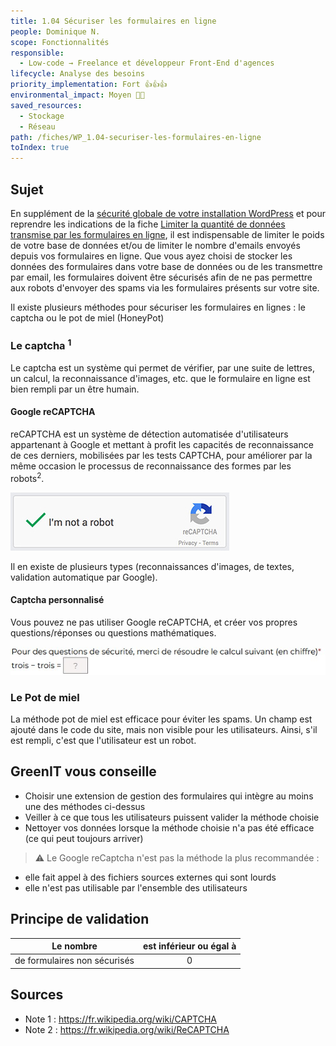 ```yaml
---
title: 1.04 Sécuriser les formulaires en ligne
people: Dominique N.
scope: Fonctionnalités
responsible:
  - Low-code → Freelance et développeur Front-End d'agences
lifecycle: Analyse des besoins
priority_implementation: Fort 👍👍👍
environmental_impact: Moyen 🌱🌱
saved_resources:
  - Stockage
  - Réseau
path: /fiches/WP_1.04-securiser-les-formulaires-en-ligne
toIndex: true
---
```


## Sujet

En supplément de la [sécurité globale de votre installation WordPress](#TODO) et pour reprendre les indications de la fiche [Limiter la quantité de données transmise par les formulaires en ligne](./WP_1.03-limiter-la-quantite-de-donnees-transmise-par-les-formulaires-en-ligne.md), il est indispensable de limiter le poids de votre base de données et/ou de limiter le nombre d'emails envoyés depuis vos formulaires en ligne.
Que vous ayez choisi de stocker les données des formulaires dans votre base de données ou de les transmettre par email, les formulaires doivent être sécurisés afin de ne pas permettre aux robots d'envoyer des spams via les formulaires présents sur votre site.

Il existe plusieurs méthodes pour sécuriser les formulaires en lignes : le captcha ou le pot de miel (HoneyPot)

### Le captcha <sup>1</sup>

Le captcha est un système qui permet de vérifier, par une suite de lettres, un calcul, la reconnaissance d'images, etc. que le formulaire en ligne est bien rempli par un être humain.

#### Google reCAPTCHA

reCAPTCHA est un système de détection automatisée d'utilisateurs appartenant à Google et mettant à profit les capacités de reconnaissance de ces derniers, mobilisées par les tests CAPTCHA, pour améliorer par la même occasion le processus de reconnaissance des formes par les robots<sup>2</sup>.

![recaptcha.jpg](./medias_35/recaptcha.jpg)

Il en existe de plusieurs types (reconnaissances d'images, de textes, validation automatique par Google).

#### Captcha personnalisé

Vous pouvez ne pas utiliser Google reCAPTCHA, et créer vos propres questions/réponses ou questions mathématiques.

![captcha-calcul.jpg](./medias_35/captcha-calcul.jpg)

### Le Pot de miel

La méthode pot de miel est efficace pour éviter les spams. Un champ est ajouté dans le code du site, mais non visible pour les utilisateurs. Ainsi, s'il est rempli, c'est que l'utilisateur est un robot.

## GreenIT vous conseille

- Choisir une extension de gestion des formulaires qui intègre au moins une des méthodes ci-dessus
- Veiller à ce que tous les utilisateurs puissent valider la méthode choisie
- Nettoyer vos données lorsque la méthode choisie n'a pas été efficace (ce qui peut toujours arriver)

> ⚠️ Le Google reCaptcha n'est pas la méthode la plus recommandée :

- elle fait appel à des fichiers sources externes qui sont lourds
- elle n'est pas utilisable par l'ensemble des utilisateurs

## Principe de validation

| Le nombre                    | est inférieur ou égal à |
| ---------------------------- | :---------------------: |
| de formulaires non sécurisés |            0            |

## Sources

- Note 1 : https://fr.wikipedia.org/wiki/CAPTCHA
- Note 2 : https://fr.wikipedia.org/wiki/ReCAPTCHA
